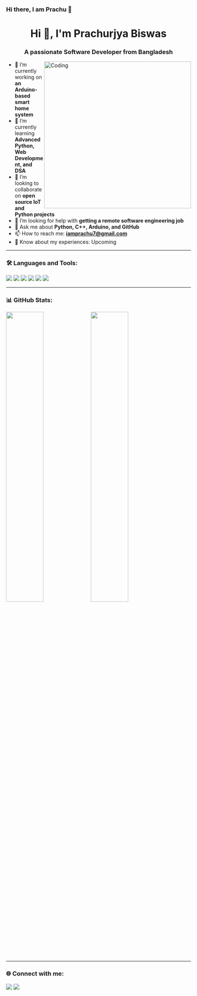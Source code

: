 ### Hi there, I am Prachu 👋

<!--
**IamPrachu7/IamPrachu7** is a ✨ _special_ ✨ repository because its `README.md` (this file) appears on your GitHub profile.

Here are some ideas to get you started:

- 🔭 I’m currently working on ...
- 🌱 I’m currently learning ...
- 👯 I’m looking to collaborate on ...
- 🤔 I’m looking for help with ...
- 💬 Ask me about ...
- 📫 How to reach me: ...
- 😄 Pronouns: ...
- ⚡ Fun fact: ...
-->
<h1 align="center">Hi 👋, I'm Prachurjya Biswas</h1>
<h3 align="center">A passionate Software Developer from Bangladesh</h3>

<img align="right" alt="Coding" width="400" src="https://cdn.dribbble.com/users/1059583/screenshots/4171367/coding-freak.gif">

- 🔭 I’m currently working on **an Arduino-based smart home system**
- 🌱 I’m currently learning **Advanced Python, Web Development, and DSA**
- 👯 I’m looking to collaborate on **open source IoT and Python projects**
- 🤝 I’m looking for help with **getting a remote software engineering job**
- 💬 Ask me about **Python, C++, Arduino, and GitHub**
- 📫 How to reach me: **iamprachu7@gmail.com**
- 📄 Know about my experiences: Upcoming

---

### 🛠️ Languages and Tools:
<p>
  <img src="https://img.shields.io/badge/Python-3776AB?style=for-the-badge&logo=python&logoColor=white"/>
  <img src="https://img.shields.io/badge/C++-00599C?style=for-the-badge&logo=c%2b%2b&logoColor=white"/>
  <img src="https://img.shields.io/badge/Arduino-00979D?style=for-the-badge&logo=arduino&logoColor=white"/>
  <img src="https://img.shields.io/badge/GitHub-181717?style=for-the-badge&logo=github&logoColor=white"/>
  <img src="https://img.shields.io/badge/HTML5-E34F26?style=for-the-badge&logo=html5&logoColor=white"/>
  <img src="https://img.shields.io/badge/CSS3-1572B6?style=for-the-badge&logo=css3&logoColor=white"/>
</p>

---

### 📊 GitHub Stats:
<p>
  <img src="https://github-readme-stats.vercel.app/api?username=ashik21&show_icons=true&theme=radical" width="45%">
  <img src="https://github-readme-streak-stats.herokuapp.com/?user=ashik21&theme=radical" width="45%">
</p>

---

### 🌐 Connect with me:
<p>
  <a href="https://linkedin.com/in/ashik21" target="blank"><img align="center" src="https://img.shields.io/badge/-LinkedIn-0A66C2?style=for-the-badge&logo=Linkedin&logoColor=white" /></a>
  <a href="mailto:ashik.dev@email.com"><img align="center" src="https://img.shields.io/badge/-Gmail-D14836?style=for-the-badge&logo=gmail&logoColor=white" /></a>
</p>

